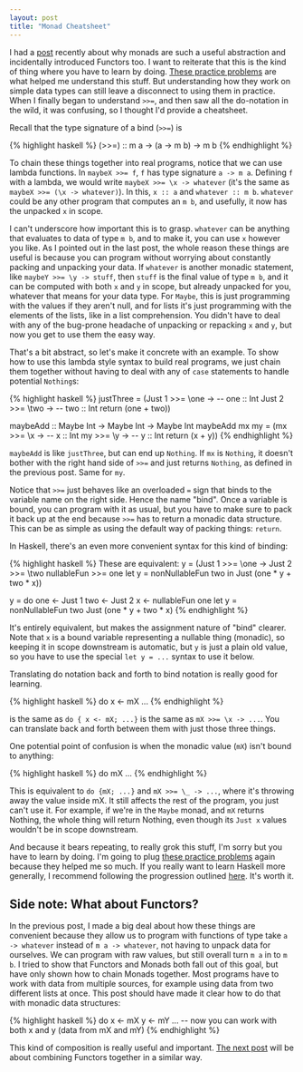 ```yaml
---
layout: post
title: "Monad Cheatsheet"
---
```


I had a [post](http://ian.ai/2016/05/26/why-monads.html) recently about why monads are such a useful abstraction and incidentally introduced Functors too.
I want to reiterate that this is the kind of thing where you have to learn by doing. [These practice problems](https://mightybyte.github.io/monad-challenges/) are what helped me understand this stuff.
But understanding how they work on simple data types can still leave a disconnect to using them in practice.
When I finally began to understand `>>=`, and then saw all the do-notation in the wild, it was confusing, so I thought I'd provide a cheatsheet.

Recall that the type signature of a bind (`>>=`) is

{% highlight haskell %}
(>>=) :: m a -> (a -> m b) -> m b
{% endhighlight %}

To chain these things together into real programs, notice that we can use lambda functions.
In `maybeX >>= f`, `f` has type signature `a -> m a`.
Defining `f` with a lambda, we would write  `maybeX >>= \x -> whatever` (it's the same as `maybeX >>= (\x -> whatever)`).
In this, `x :: a` and `whatever :: m b`.
`whatever` could be any other program that computes an `m b`, and usefully, it now has the unpacked `x` in scope.

I can't underscore how important this is to grasp.
`whatever` can be anything that evaluates to data of type `m b`, and to make it, you can use `x` however you like.
As I pointed out in the last post, the whole reason these things are useful is because you can program without worrying about constantly packing and unpacking your data.
If `whatever` is another monadic statement, like `maybeY >>= \y -> stuff`, then `stuff` is the final value of type `m b`, and it can be computed with both `x` and `y` in scope, but already unpacked for you, whatever that means for your data type.
For `Maybe`, this is just programming with the values if they aren't null, and for lists it's just programming with the elements of the lists, like in a list comprehension.
You didn't have to deal with any of the bug-prone headache of unpacking or repacking `x` and `y`, but now you get to use them the easy way.

That's a bit abstract, so let's make it concrete with an example.
To show how to use this lambda style syntax to build real programs, we just chain them together without having to deal with any of `case` statements to handle potential `Nothing`s:

{% highlight haskell %}
justThree =
   (Just 1 >>= \one -> -- one :: Int
    Just 2 >>= \two -> -- two :: Int
    return (one + two))

maybeAdd :: Maybe Int -> Maybe Int -> Maybe Int
maybeAdd mx my =
   (mx >>= \x ->  -- x :: Int
    my >>= \y ->  -- y :: Int
    return (x + y))
{% endhighlight %}

`maybeAdd` is like `justThree`, but can end up `Nothing`.
If `mx` is `Nothing`, it doesn't bother with the right hand side of `>>=` and just returns `Nothing`, as defined in the previous post.
Same for `my`.

Notice that `>>=` just behaves like an overloaded `=` sign that binds to the variable name on the right side.
Hence the name "bind".
Once a variable is bound, you can program with it as usual, but you have to make sure to pack it back up at the end because `>>=` has to return a monadic data structure.
This can be as simple as using the default way of packing things: `return`.

In Haskell, there's an even more convenient syntax for this kind of binding:

{% highlight haskell %}
These are equivalent:
y = (Just 1      >>= \one ->
     Just 2      >>= \two
     nullableFun >>= one
     let y = nonNullableFun two
      in Just (one * y + two * x))

y = do
  one <- Just 1
  two <- Just 2
  x <- nullableFun one
  let y = nonNullableFun two
  Just (one * y + two * x)
{% endhighlight %}

It's entirely equivalent, but makes the assignment nature of "bind" clearer.
Note that `x` is a bound variable representing a nullable thing (monadic), so keeping it in scope downstream is automatic, but `y` is just a plain old value, so you have to use the special `let y = ...` syntax to use it below.

Translating do notation back and forth to bind notation is really good for learning.

{% highlight haskell %}
do
  x <- mX
  ...
{% endhighlight %}

is the same as `do { x <- mX; ...}` is the same as `mX >>= \x -> ...`.
You can translate back and forth between them with just those three things.

One potential point of confusion is when the monadic value (`mX`) isn't bound to anything:

{% highlight haskell %}
do
  mX
  ...
{% endhighlight %}

This is equivalent to `do {mX; ...}` and `mX >>= \_ -> ...`, where it's throwing away the value inside mX.
It still affects the rest of the program, you just can't use it.
For example, if  we're in the `Maybe` monad, and `mX` returns Nothing, the whole thing will return Nothing, even though its `Just x` values wouldn't be in scope downstream.

And because it bears repeating, to really grok this stuff, I'm sorry but you have to learn by doing.
I'm going to plug [these practice problems](https://mightybyte.github.io/monad-challenges/) again because they helped me so much.
If you really want to learn Haskell more generally, I recommend following the progression outlined [here](https://github.com/bitemyapp/learnhaskell).
It's worth it.

Side note: What about Functors?
--------------------

In the previous post, I made a big deal about how these things are convenient because they allow us to program with functions of type take `a -> whatever` instead of `m a -> whatever`, not having to unpack data for ourselves. We can program with raw values, but still overall turn `m a` in to `m b`.
I  tried to show that Functors and Monads both fall out of this goal, but have only shown how to chain Monads together.
Most programs have to work with data from multiple sources, for example using data from two different lists at once.
This post should have made it clear how to do that with monadic data structures:

{% highlight haskell %}
do
  x <- mX
  y <- mY
  ... -- now you can work with both x and y (data from mX and mY)
{% endhighlight %}

This kind of composition is really useful and important.
[The next post](http://ian.ai/2016/06/07/chaining-functors.html) will be about combining Functors together in a similar way.

